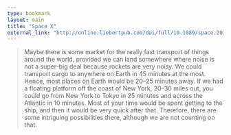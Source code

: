 ```yaml
---
type: bookmark
layout: main
title: "Space X"
external_link: "http://online.liebertpub.com/doi/full/10.1089/space.2017.29009.emu"
---
```

> Maybe there is some market for the really fast transport of things around the world, provided we can land somewhere where noise is not a super-big deal because rockets are very noisy. We could transport cargo to anywhere on Earth in 45 minutes at the most. Hence, most places on Earth would be 20–25 minutes away. If we had a floating platform off the coast of New York, 20–30 miles out, you could go from New York to Tokyo in 25 minutes and across the Atlantic in 10 minutes. Most of your time would be spent getting to the ship, and then it would be very quick after that. Therefore, there are some intriguing possibilities there, although we are not counting on that.
